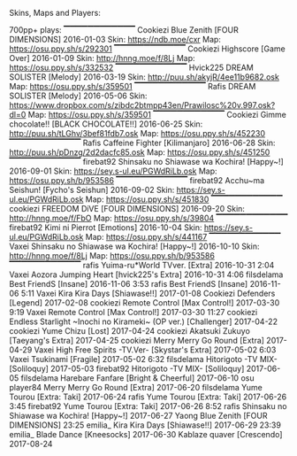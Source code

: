 Skins, Maps and Players:

700pp+ plays:
▔▔▔▔▔▔▔▔▔▔▔▔
Cookiezi	Blue Zenith [FOUR DIMENSIONS] 2016-01-03
Skin: https://ndb.moe/cxr
Map: https://osu.ppy.sh/s/292301
▔▔▔▔▔▔▔▔▔▔▔▔
Cookiezi	Highscore [Game Over] 2016-01-09
Skin: http://hnng.moe/f/8Lj
Map: https://osu.ppy.sh/s/332532
▔▔▔▔▔▔▔▔▔▔▔▔
Hvick225      DREAM SOLISTER [Melody] 2016-03-19
Skin: http://puu.sh/akyjR/4ee11b9682.osk
Map: https://osu.ppy.sh/s/359501
▔▔▔▔▔▔▔▔▔▔▔▔
Rafis	        DREAM SOLISTER [Melody] 2016-05-06
Skin: https://www.dropbox.com/s/zibdc2btmpp43en/Prawilosc%20v.997.osk?dl=0
Map: https://osu.ppy.sh/s/359501
▔▔▔▔▔▔▔▔▔▔▔▔
Cookiezi	Gimme chocolate!! [BLACK CHOCOLATE!!] 2016-06-25
Skin: http://puu.sh/tLGhv/3bef81fdb7.osk 
Map: https://osu.ppy.sh/s/452230
▔▔▔▔▔▔▔▔▔▔▔▔
Rafis	        Caffeine Fighter [Kilimanjaro] 2016-06-28
Skin: http://puu.sh/pDnzg/2d2dacfc85.osk
Map: https://osu.ppy.sh/s/451250
▔▔▔▔▔▔▔▔▔▔▔▔
firebat92	Shinsaku no Shiawase wa Kochira! [Happy~!] 2016-09-01
Skin: https://sey.s-ul.eu/PGWdRiLb.osk
Map: https://osu.ppy.sh/b/953586
▔▔▔▔▔▔▔▔▔▔▔▔
firebat92	Acchu~ma Seishun! [Fycho's Seishun] 2016-09-02
Skin: https://sey.s-ul.eu/PGWdRiLb.osk
Map: https://osu.ppy.sh/s/451830
▔▔▔▔▔▔▔▔▔▔▔▔
cookiezi	FREEDOM DiVE [FOUR DIMENSIONS] 2016-09-20
Skin: http://hnng.moe/f/FbO
Map: https://osu.ppy.sh/s/39804
▔▔▔▔▔▔▔▔▔▔▔▔
firebat92	Kimi ni Pierrot [Emotions] 2016-10-04
Skin: https://sey.s-ul.eu/PGWdRiLb.osk
Map: https://osu.ppy.sh/s/441167
▔▔▔▔▔▔▔▔▔▔▔▔
Vaxei	        Shinsaku no Shiawase wa Kochira! [Happy~!] 2016-10-10
Skin: http://hnng.moe/f/8Lj
Map: https://osu.ppy.sh/b/953586
▔▔▔▔▔▔▔▔▔▔▔▔
rafis	        Yuima-ru*World TVver. [Extra] 2016-10-31 2:04
Vaxei	        Aozora Jumping Heart [hvick225's Extra] 2016-10-31 4:06
filsdelama	Best FriendS [Insane] 2016-11-06 3:53
rafis	        Best FriendS [Insane] 2016-11-06 5:11
Vaxei	        Kira Kira Days [Shiawase!!] 2017-01-08
Cookiezi        Defenders [Legend] 2017-02-08
cookiezi	Remote Control [Max Control!] 2017-03-30 9:19
Vaxei	        Remote Control [Max Control!] 2017-03-30 11:27
cookiezi	Endless Starlight ~Inochi no Kirameki~ (OP ver.) [Challenger] 2017-04-22
cookiezi	Yume Chizu [Lost] 2017-04-24
cookiezi	Akatsuki Zukuyo [Taeyang's Extra] 2017-04-25
cookiezi	Merry Merry Go Round [Extra] 2017-04-29
Vaxei	        High Free Spirits -TV.Ver- [Skystar's Extra] 2017-05-02 6:03
Vaxei	        Tsukinami [Fragile] 2017-05-02 6:32
filsdelama	Hitorigoto -TV MIX- [Soliloquy] 2017-05-03
firebat92	Hitorigoto -TV MIX- [Soliloquy] 2017-06-05
filsdelama	Harebare Fanfare [Bright & Cheerful] 2017-06-10
osu player84	Merry Merry Go Round [Extra] 2017-06-20
filsdelama	Yume Tourou [Extra: Taki] 2017-06-24
rafis	        Yume Tourou [Extra: Taki] 2017-06-26 3:45
firebat92	Yume Tourou [Extra: Taki] 2017-06-26 8:52
rafis	        Shinsaku no Shiawase wa Kochira! [Happy~!] 2017-06-27
Yaong	        Blue Zenith [FOUR DIMENSIONS] 23:25
emilia_	        Kira Kira Days [Shiawase!!] 2017-06-29 23:39
emilia_	        Blade Dance [Kneesocks] 2017-06-30
Kablaze	        quaver [Crescendo] 2017-08-24


